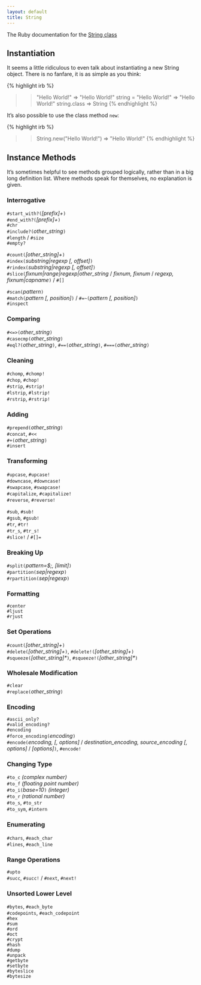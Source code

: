 ```yaml
---
layout: default
title: String
---
```


The Ruby documentation for the [String class][rdoc]

## Instantiation

It seems a little ridiculous to even talk about instantiating a new String object. There is no fanfare, it is as simple as you think:

{% highlight irb %}
>> "Hello World!"
=> "Hello World!"
>> string = "Hello World!"
=> "Hello World!"
>> string.class
=> String
{% endhighlight %}

It’s also possible to use the class method `new`:

{% highlight irb %}
>> String.new("Hello World!")
=> "Hello World!"
{% endhighlight %}

## Instance Methods

It’s sometimes helpful to see methods grouped logically, rather than in a big long definition list. Where methods speak for themselves, no explanation is given.

### Interrogative

`#start_with?(`*\[prefix\]+*`)`  
`#end_with?(`*\[prefix\]+*`)`  
`#chr`  
`#include?(`*other_string*`)`  
`#length` / `#size`  
`#empty?`  

`#count(`*\[other_string\]+*`)`  
`#index(`*substring|regexp \[, offset\]*`)`  
`#rindex(`*substring|regexp \[, offset\]*`)`  
`#slice(`*fixnum|range|regexp|other_string* / *fixnum, fixnum* / *regexp, fixnum|capname*`)` / `#[]` 

`#scan(`*pattern*`)`  
`#match(`*pattern \[, position\]*`)` / `#=~(`*pattern \[, position\]*`)`  
`#inspect`  

### Comparing

`#<=>(`*other_string*`)`  
`#casecmp(`*other_string*`)`  
`#eql?(`*other_string*`)`, `#==(`*other_string*`)`, `#===(`*other_string*`)`  

### Cleaning

`#chomp`, `#chomp!`  
`#chop`, `#chop!`  
`#strip`, `#strip!`  
`#lstrip`, `#lstrip!`  
`#rstrip`, `#rstrip!`  

### Adding

`#prepend(`*other_string*`)`  
`#concat`, `#<<`  
`#+(`*other_string*`)`  
`#insert` 

### Transforming

`#upcase`, `#upcase!`  
`#downcase`, `#downcase!`  
`#swapcase`, `#swapcase!`  
`#capitalize`, `#capitalize!`  
`#reverse`, `#reverse!`  

`#sub`, `#sub!`  
`#gsub`, `#gsub!`  
`#tr`, `#tr!`  
`#tr_s`, `#tr_s!`  
`#slice!` / `#[]=`  

### Breaking Up

`#split(`*pattern=$;, \[limit\]*`)`  
`#partition(`*sep|regexp*`)`  
`#rpartition(`*sep|regexp*`)`  

### Formatting

`#center`  
`#ljust`  
`#rjust`  

### Set Operations

`#count(`*\[other_string\]+*`)`  
`#delete(`*\[other_string\]+*`)`, `#delete!(`*\[other_string\]+*`)`  
`#squeeze(`*\[other_string\]\**`)`, `#squeeze!(`*\[other_string\]\**`)`  

### Wholesale Modification

`#clear`  
`#replace(`*other_string*`)`  

### Encoding

`#ascii_only?`  
`#valid_encoding?`  
`#encoding`  
`#force_encoding(`*encoding*`)`  
`#encode(`*encoding, \[, options\]* / *destination_encoding, source_encoding \[, options\]* / *\[options\]*`)`, `#encode!`  

### Changing Type

`#to_c` *(complex number)*  
`#to_f` *(floating point number)*  
`#to_i(`*base=10*`)` *(integer)*  
`#to_r` *(rational number)*  
`#to_s`, `#to_str`  
`#to_sym`, `#intern`  

### Enumerating

`#chars`, `#each_char`  
`#lines`, `#each_line`  

### Range Operations

`#upto`  
`#succ`, `#succ!` / `#next`, `#next!` 

### Unsorted Lower Level

`#bytes`, `#each_byte`  
`#codepoints`, `#each_codepoint`  
`#hex`  
`#sum`  
`#ord`  
`#oct`  
`#crypt`  
`#hash`  
`#dump`  
`#unpack`  
`#getbyte`  
`#setbyte`  
`#byteslice`  
`#bytesize`  

[rdoc]: http://www.ruby-doc.org/core-1.9.3/String.html
